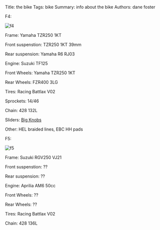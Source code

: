 Title: the bike
Tags: bike
Summary: info about the bike
Authors: dane foster

F4:

![f4]({photo}bike/IMG_5918.jpeg)

Frame: Yamaha TZR250 1KT

Front suspenstion: TZR250 1KT 39mm

Rear suspension: Yamaha R6 RJ03

Engine: Suzuki TF125

Front Wheels: Yamaha TZR250 1KT

Rear Wheels: FZR400 3LG

Tires: Racing Battlax V02

Sprockets: 14/46

Chain: 428 132L

Sliders: [Big Knobs](http://www.bigknobs.com.au)

Other: HEL braided lines, EBC HH pads

F5:

![f5]({photo}bike/IMG_0283.jpg)

Frame: Suzuki RGV250 VJ21

Front suspenstion: ??

Rear suspension: ??

Engine: Aprilia AM6 50cc

Front Wheels: ??

Rear Wheels: ??

Tires: Racing Battlax V02

Chain: 428 136L

